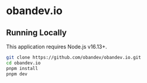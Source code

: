 # obandev.io

## Running Locally

This application requires Node.js v16.13+.

```bash
git clone https://github.com/obandev/obandev.io.git
cd obandev.io
pnpm install
pnpm dev
```
